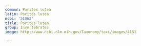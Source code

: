 ```yaml
---
common: Porites lutea
latin: Porites lutea
ncbi: '51062'
title: Porites lutea
group: Invertebrates
image: http://www.ncbi.nlm.nih.gov/Taxonomy/taxi/images/4151

---
```

